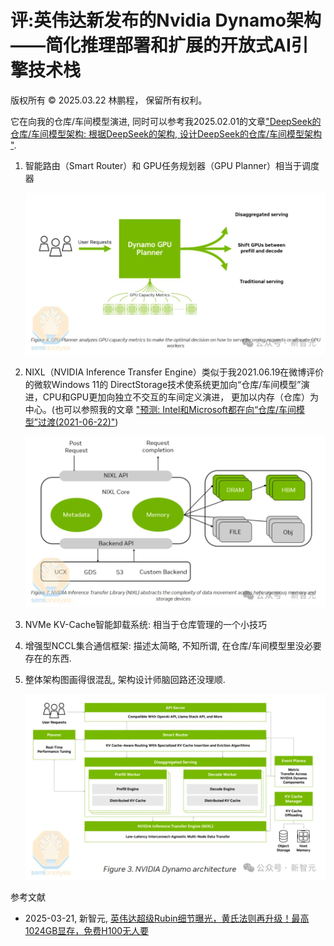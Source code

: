 # 评:英伟达新发布的Nvidia Dynamo架构——简化推理部署和扩展的开放式AI引擎技术栈

版权所有 © 2025.03.22 林鹏程， 保留所有权利。

它在向我的仓库/车间模型演进, 同时可以参考我2025.02.01的文章["DeepSeek的仓库/车间模型架构: 根据DeepSeek的架构, 设计DeepSeek的仓库/车间模型架构
"](./DeepSeek_WW_Model_Arch_cn.md).

1. 智能路由（Smart Router）和 GPU任务规划器（GPU Planner）相当于调度器

   ![](./image/Nvidia_Dynamo_GPU_Planner.webp)

2. NIXL（NVIDIA Inference Transfer Engine）类似于我2021.06.19在微博评价的微软Windows 11的
   DirectStorage技术使系统更加向“仓库/车间模型”演进，CPU和GPU更加向独立不交互的车间定义演进，
   更加以内存（仓库）为中心。(也可以参照我的文章
   ["预测: Intel和Microsoft都在向“仓库/车间模型”过渡(2021-06-22)"](./Intel_RISC_V_cn.md))

   ![](./image/Nvidia_Dynamo_NIXL.webp)

3. NVMe KV-Cache智能卸载系统: 相当于仓库管理的一个小技巧

4. 增强型NCCL集合通信框架: 描述太简略, 不知所谓, 在仓库/车间模型里没必要存在的东西.

5. 整体架构图画得很混乱, 架构设计师脑回路还没理顺.

   ![](./image/Nvidia_Dynamo.webp)

参考文献

- 2025-03-21, 新智元, [英伟达超级Rubin细节曝光，黄氏法则再升级！最高1024GB显存，免费H100无人要](https://www.51cto.com/article/811262.html)
